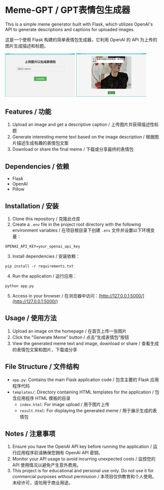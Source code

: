 
# Meme-GPT / GPT表情包生成器

This is a simple meme generator built with Flask, which utilizes OpenAI's API to generate descriptions and captions for uploaded images.

这是一个使用 Flask 构建的简单表情包生成器，它利用 OpenAI 的 API 为上传的图片生成描述和标题。

<p float="left">
  <img src="sample0.png" alt="sample0" width="45%" />
  <img src="sample1.png" alt="sample1" width="45%" />
</p>

## Features / 功能

1. Upload an image and get a descriptive caption / 上传图片并获得描述性标题
2. Generate interesting meme text based on the image description / 根据图片描述生成有趣的表情包文案
3. Download or share the final meme / 下载或分享最终的表情包

## Dependencies / 依赖

- Flask
- OpenAI
- Pillow

## Installation / 安装

1. Clone this repository / 克隆此仓库
2. Create a `.env` file in the project root directory with the following environment variables / 在项目根目录下创建 `.env` 文件并设置以下环境变量：

```
OPENAI_API_KEY=your_openai_api_key
```

3. Install dependencies / 安装依赖：
```
pip install -r requirements.txt
```
4. Run the application / 运行应用：
```
python app.py
```
5. Access in your browser / 在浏览器中访问：[http://127.0.0.1:5000/](http://127.0.0.1:5000/)

## Usage / 使用方法

1. Upload an image on the homepage / 在首页上传一张图片
2. Click the "Generate Meme" button / 点击“生成表情包”按钮
3. View the generated meme text and image, download or share / 查看生成的表情包文案和图片，下载或分享

## File Structure / 文件结构

- `app.py`: Contains the main Flask application code / 包含主要的 Flask 应用程序代码
- `templates/`: Directory containing HTML templates for the application / 包含应用程序 HTML 模板的目录
   - `index.html`: For image upload / 用于图片上传
   - `result.html`: For displaying the generated meme / 用于展示生成的表情包

## Notes / 注意事项

1. Ensure you have the OpenAI API key before running the application / 运行应用程序前请确保您拥有 OpenAI API 密钥。
2. Monitor your API usage to avoid incurring unexpected costs / 监控您的 API 使用情况以避免产生意外费用。
3. This project is for educational and personal use only. Do not use it for commercial purposes without permission / 本项目仅供教育和个人使用。未经许可，请勿用于商业用途。
